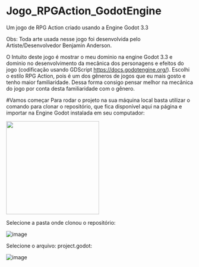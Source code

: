 # Jogo_RPGAction_GodotEngine
Um jogo de RPG Action criado usando a Engine Godot 3.3 

Obs: Toda arte usada nesse jogo foi desenvolvida pelo Artiste/Desenvolvedor Benjamin Anderson.

O Intuito deste jogo é mostrar o meu dominio na engine Godot 3.3 e dominio no desenvolvimento da mecânica dos personagens e efeitos do jogo (codificação usando GDScript https://docs.godotengine.org/). Escolhi o estilo RPG Action, pois é um dos gêneros de jogos que eu mais gosto e tenho maior familiaridade. Dessa forma consigo pensar melhor na mecânica do jogo por conta desta familiaridade com o gênero.


#Vamos começar
Para rodar o projeto na sua máquina local basta utilizar o comando para clonar o repositório, que fica disponível aqui na página e importar na Engine Godot instalada em seu computador:

<img src="https://user-images.githubusercontent.com/19867227/122605188-7f326380-d04d-11eb-9f3a-166dc3dceaa8.png" width="250">

Selecione a pasta onde clonou o repositório:

![image](https://user-images.githubusercontent.com/19867227/122605294-a1c47c80-d04d-11eb-8405-dca40c5049ee.png)

Selecione o arquivo: project.godot:

![image](https://user-images.githubusercontent.com/19867227/122605396-c3bdff00-d04d-11eb-86a2-43b8ea93354b.png)

